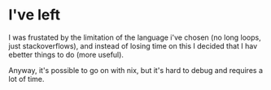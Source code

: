 # I've left

I was frustated by the limitation of the language i've chosen (no long loops, just stackoverflows), and instead
of losing time on this I decided that I hav ebetter things to do (more useful).

Anyway, it's possible to go on with nix, but it's hard to debug and requires a lot of time.
